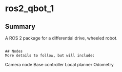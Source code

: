 # ros2_qbot_1

## Summary
A ROS 2 package for a differential drive, wheeled robot.
```

## Nodes
More details to follow, but will include:
```
Camera node
Base controller
Local planner
Odometry
```
